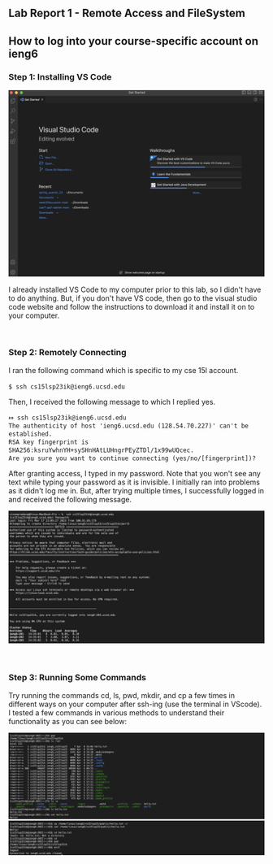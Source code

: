 ## **Lab Report 1 - Remote Access and FileSystem**

## **How to log into your course-specific account on ieng6**


### Step 1: Installing  VS Code 

![Image](vs_setup.png)

I already installed VS Code to my computer prior to this lab, so I didn't have to do anything. But, if
you don't have VS code, then go to the visual studio code website and follow the instructions to download it 
and install it on to your computer. 

<br>

### Step 2: Remotely Connecting

I ran the following command which is specific to my cse 15l account.

`$ ssh cs15lsp23ik@ieng6.ucsd.edu`

Then, I received the following message to which I replied yes.
```
⤇ ssh cs15lsp23ik@ieng6.ucsd.edu
The authenticity of host 'ieng6.ucsd.edu (128.54.70.227)' can't be established.
RSA key fingerprint is SHA256:ksruYwhnYH+sySHnHAtLUHngrPEyZTDl/1x99wUQcec.
Are you sure you want to continue connecting (yes/no/[fingerprint])? 
```
After granting access, I typed in my password. Note that you won't see any text while typing your password 
as it is invisible. I initially ran into problems as it didn't log me in. But, after trying multiple times, 
I successfully logged in and received the following message.

![Image](log.png)

<br>

### Step 3: Running Some Commands

Try running the commands cd, ls, pwd, mkdir, and cp a few times in different ways on your computer after ssh-ing 
(use the terminal in VScode). I tested a few commands in various methods to understand their functionality as you
can see below:

![Image](commands.png)
![Image](commands2.png)
